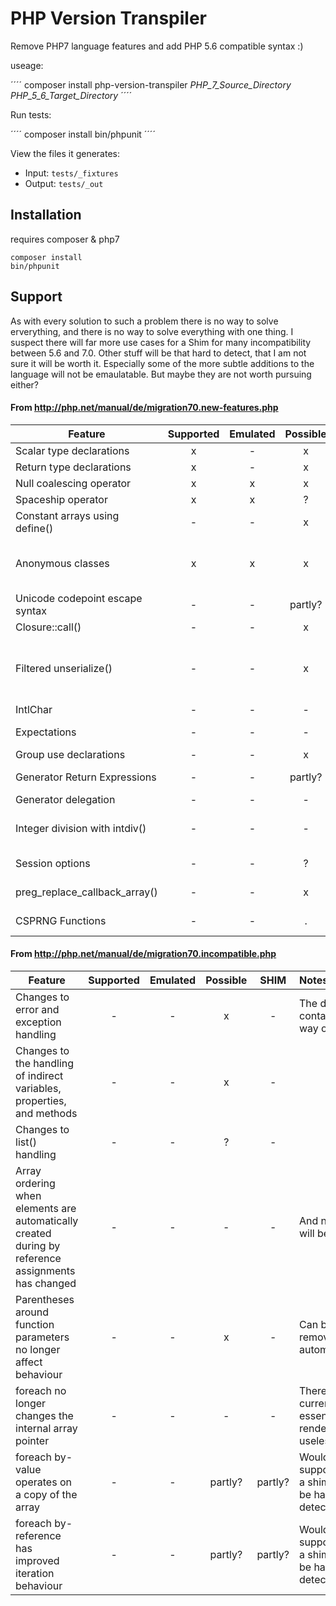 # PHP Version Transpiler

Remove PHP7 language features and add PHP 5.6 compatible syntax :)

useage:

´´´´
composer install
php-version-transpiler _PHP_7_Source_Directory_ _PHP_5_6_Target_Directory_
´´´´

Run tests:

´´´´
composer install
bin/phpunit
´´´´

View the files it generates: 
* Input: `tests/_fixtures`
* Output: `tests/_out`

## Installation

requires composer & php7

````
composer install
bin/phpunit

````

## Support

As with every solution to such a problem there is no way to solve erverything, and there is no way to solve everything with one thing.
I suspect there will far more use cases for a Shim for many incompatibility between 5.6 and 7.0. Other stuff will be that hard to detect, that I am not sure it will be worth it.
Especially some of the more subtle additions to the language will not be emaulatable. But maybe they are not worth pursuing either?

#### From http://php.net/manual/de/migration70.new-features.php

| Feature                             | Supported     | Emulated   | Possible | SHIM     | Notes 
| ----------------------------------- |:-------------:| :---------:| :-------:| :-------:| :-------
| Scalar type declarations            | x             | -          | x        | -        |  
| Return type declarations            | x             | -          | x        | -        |
| Null coalescing operator            | x             | x          | x        | -        |
| Spaceship operator                  | x             | x          | ?        | -        |
| Constant arrays using define()      | -             | -          | x        | -        |
| Anonymous classes                   | x             | x          | x        | -        | But get_class() will now give something real back
| Unicode codepoint escape syntax     | -             | -          | partly?  | partly?  | Would need a shim
| Closure::call()                     | -             | -          | x        | -        |
| Filtered unserialize()              | -             | -          | x        | -        | Generally a very hard implementation for such a simple feature
| IntlChar                            | -             | -          | -        | x        |
| Expectations                        | -             | -          | -        | -        | It is backwards compatible
| Group use declarations              | -             | -          | x        | -        |
| Generator Return Expressions        | -             | -          | partly?  | partly?  | Would need a shim
| Generator delegation                | -             | -          | -        | -        |
| Integer division with intdiv()      | -             | -          | -        | x        | Should be much easier to do this by Shim 
| Session options                     | -             | -          | ?        | -        | maybe, but might be leaky
| preg_replace_callback_array()       | -             | -          | x        | -        | Can be very easily a Shim
| CSPRNG Functions                    | -             | -          | .        | -        | Can be very easily a Shim

#### From http://php.net/manual/de/migration70.incompatible.php

| Feature                                                                                            | Supported     | Emulated   | Possible | SHIM     | Notes 
| -------------------------------------------------------------------------------------------------- |:-------------:| :---------:| :-------:| :-------:| :-------
| Changes to error and exception handling                                                            | -             | -          | x        | -        | The docs contain a way out  
| Changes to the handling of indirect variables, properties, and methods                             | -             | -          | x        | -        |
| Changes to list() handling                                                                         | -             | -          | ?        | -        |
| Array ordering when elements are automatically created during by reference assignments has changed | -             | -          | -        | -        | And never will be....
| Parentheses around function parameters no longer affect behaviour                                  | -             | -          | x        | -        | Can be removed automatically
| foreach no longer changes the internal array pointer                                               | -             | -          | -        | -        | Therefore current() is essentially rendered useless here
| foreach by-value operates on a copy of the array                                                   | -             | -          | partly?  | partly?  | Would need support from a shim, might be hard to detect 
| foreach by-reference has improved iteration behaviour                                              | -             | -          | partly?  | partly?  | Would need support from a shim, might be hard to detect
